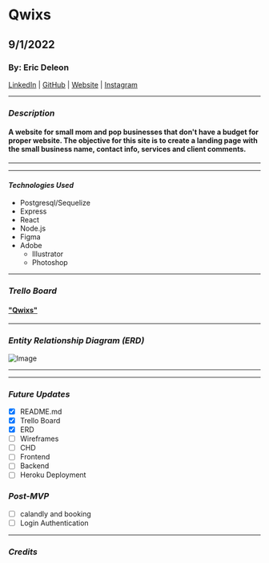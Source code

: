 # Qwixs

## 9/1/2022

### By: Eric Deleon

[LinkedIn](https://www.linkedin.com/in/eric-deleon-77a99134/) | [GitHub](https://github.com/132E) | [Website](https://132design.com/) | [Instagram](https://www.instagram.com/132design_/?hl=en)

---

### _Description_

#### A website for small mom and pop businesses that don't have a budget for proper website. The objective for this site is to create a landing page with the small business name, contact info, services and client comments.

---
---

#### **_Technologies Used_**

- Postgresql/Sequelize
- Express
- React
- Node.js
- Figma
- Adobe
  - Illustrator
  - Photoshop

---

### _Trello Board_

#### ["Qwixs"](https://trello.com/b/mU6w1Vce/qwixs)



---
### _Entity Relationship Diagram (ERD)_
![Image](https://i.imgur.com/tTZT8f9.png)

---
<!-- ### _Component Heirarchy Diagram (CHD)_

![Image](Assets/CycleList_CHD_v.2.png)

---

### _Wireframes_

![image](Assets/CycleList_Wireframes.png)

[Figma File](https://www.figma.com/file/NtcUH9Miw0GxNS1v86WxLU/CycleList-Wire-frame?node-id=0%3A1) -->

---

### _Future Updates_

- [x] README.md
- [x] Trello Board
- [x] ERD
- [ ] Wireframes
- [ ] CHD
- [ ] Frontend
- [ ] Backend
- [ ] Heroku Deployment

### _Post-MVP_

- [ ] calandly and booking 
- [ ] Login Authentication

---

### _Credits_

<!-- #### [JollySpins](https://jollyspins.wordpress.com/) -->